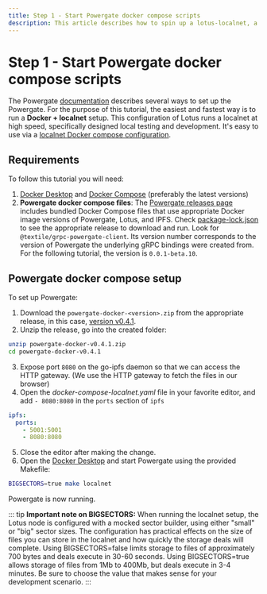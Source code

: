 ```yaml
---
title: Step 1 - Start Powergate docker compose scripts
description: This article describes how to spin up a lotus-localnet, a go-ipfs node, and a powergate instance for the purpose of this tutorial.
---
```


# Step 1 - Start Powergate docker compose scripts

The Powergate [documentation](https://docs.textile.io/powergate/) describes several ways to set up the Powergate. For the purpose of this tutorial, the easiest and fastest way is to run a **Docker + localnet** setup. This configuration of Lotus runs a localnet at high speed, specifically designed local testing and development. It's easy to use via a [localnet Docker compose configuration](https://github.com/textileio/powergate#localnet-mode).

## Requirements

To follow this tutorial you will need:

1. [Docker Desktop](https://www.docker.com/products/docker-desktop) and [Docker Compose](https://docs.docker.com/compose/) (preferably the latest versions)
2. **Powergate docker compose files**: The [Powergate releases page](https://github.com/textileio/powergate/releases) includes bundled Docker Compose files that use appropriate Docker image versions of Powergate, Lotus, and IPFS. Check [package-lock.json](https://github.com/dappkit/powergate-pinning-service/blob/master/package-lock.json) to see the appropriate release to download and run. Look for `@textile/grpc-powergate-client`. Its version number corresponds to the version of Powergate the underlying gRPC bindings were created from. For the following tutorial, the version is `0.0.1-beta.10`.

## Powergate docker compose setup

To set up Powergate:

1. Download the `powergate-docker-<version>.zip` from the appropriate release, in this case, [version v0.4.1](https://github.com/textileio/powergate/releases/download/v0.4.1/powergate-docker-v0.4.1.zip).
2. Unzip the release, go into the created folder:

```bash
unzip powergate-docker-v0.4.1.zip
cd powergate-docker-v0.4.1
```

3. Expose port `8080` on the go-ipfs daemon so that we can access the HTTP gateway. (We use the HTTP gateway to fetch the files in our browser)
4. Open the _docker-compose-localnet.yaml_ file in your favorite editor, and add `- 8080:8080` in the `ports` section of `ipfs`

```yaml
ipfs:
  ports:
    - 5001:5001
    - 8080:8080
```

5. Close the editor after making the change.
6. Open the [Docker Desktop](https://www.docker.com/products/docker-desktop) and start Powergate using the provided Makefile:

```bash
BIGSECTORS=true make localnet
```

Powergate is now running.

::: tip
**Important note on BIGSECTORS:** When running the localnet setup, the Lotus node is configured with a mocked sector builder, using either "small" or "big" sector sizes. The configuration has practical effects on the size of files you can store in the localnet and how quickly the storage deals will complete. Using BIGSECTORS=false limits storage to files of approximately 700 bytes and deals execute in 30-60 seconds. Using BIGSECTORS=true allows storage of files from 1Mb to 400Mb, but deals execute in 3-4 minutes. Be sure to choose the value that makes sense for your development scenario.
:::
